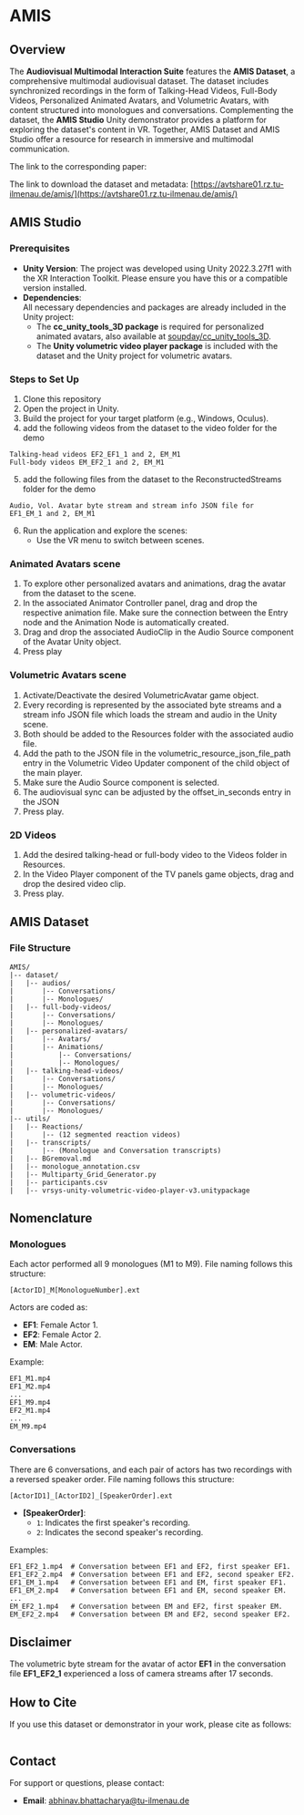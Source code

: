 # AMIS

## Overview
The **Audiovisual Multimodal Interaction Suite** features the **AMIS Dataset**, a comprehensive multimodal audiovisual dataset. The dataset includes synchronized recordings in the form of Talking-Head Videos, Full-Body Videos, Personalized Animated Avatars, and Volumetric Avatars, with content structured into monologues and conversations. Complementing the dataset, the **AMIS Studio** Unity demonstrator provides a platform for exploring the dataset's content in VR. Together, AMIS Dataset and AMIS Studio offer a resource for research in immersive and multimodal communication.


The link to the corresponding paper:

The link to download the dataset and metadata: [https://avtshare01.rz.tu-ilmenau.de/amis/](https://avtshare01.rz.tu-ilmenau.de/amis/)

	
## AMIS Studio

### Prerequisites
- **Unity Version**: The project was developed using Unity 2022.3.27f1 with the XR Interaction Toolkit. Please ensure you have this or a compatible version installed.
- **Dependencies**:  
  All necessary dependencies and packages are already included in the Unity project:
  - The **cc_unity_tools_3D package** is required for personalized animated avatars, also available at [soupday/cc_unity_tools_3D](https://github.com/soupday/cc_unity_tools_3D.git).
  - The **Unity volumetric video player package** is included with the dataset and the Unity project for volumetric avatars.

### Steps to Set Up
1. Clone this repository
2. Open the project in Unity.
3. Build the project for your target platform (e.g., Windows, Oculus).
4. add the following videos from the dataset to the video folder for the demo
```
Talking-head videos EF2_EF1_1 and 2, EM_M1
Full-body videos EM_EF2_1 and 2, EM_M1
```
5. add the following files from the dataset to the ReconstructedStreams folder for the demo
```
Audio, Vol. Avatar byte stream and stream info JSON file for
EF1_EM_1 and 2, EM_M1
```
6. Run the application and explore the scenes:
   - Use the VR menu to switch between scenes.

### Animated Avatars scene
1. To explore other personalized avatars and animations, drag the avatar from the dataset to the scene.
2. In the associated Animator Controller panel, drag and drop the respective animation file. Make sure the connection between the Entry node and the Animation Node is automatically created.
3. Drag and drop the associated AudioClip in the Audio Source component of the Avatar Unity object.
4. Press play

### Volumetric Avatars scene
1. Activate/Deactivate the desired VolumetricAvatar game object.
2. Every recording is represented by the associated byte streams and a stream info JSON file which loads the stream and audio in the Unity scene.
3. Both should be added to the Resources folder with the associated audio file.
4. Add the path to the JSON file in the volumetric_resource_json_file_path entry in the Volumetric Video Updater component of the child object of the main player.
5. Make sure the Audio Source component is selected.
6. The audiovisual sync can be adjusted by the offset_in_seconds entry in the JSON
6. Press play.

### 2D Videos
1. Add the desired talking-head or full-body video to the Videos folder in Resources.
2. In the Video Player component of the TV panels game objects, drag and drop the desired video clip.
3. Press play.


## AMIS Dataset
### File Structure
```
AMIS/
|-- dataset/
|   |-- audios/
|       |-- Conversations/
|       |-- Monologues/
|   |-- full-body-videos/
|       |-- Conversations/
|       |-- Monologues/
|   |-- personalized-avatars/
|       |-- Avatars/
|       |-- Animations/
|           |-- Conversations/
|           |-- Monologues/
|   |-- talking-head-videos/
|       |-- Conversations/
|       |-- Monologues/
|   |-- volumetric-videos/
|       |-- Conversations/
|       |-- Monologues/
|-- utils/
|   |-- Reactions/
|       |-- (12 segmented reaction videos)
|   |-- transcripts/
|       |-- (Monologue and Conversation transcripts)
|   |-- BGremoval.md
|   |-- monologue_annotation.csv
|   |-- Multiparty_Grid_Generator.py
|   |-- participants.csv
|   |-- vrsys-unity-volumetric-video-player-v3.unitypackage

```
## Nomenclature

### Monologues
Each actor performed all 9 monologues (M1 to M9). File naming follows this structure:
```
[ActorID]_M[MonologueNumber].ext
```
Actors are coded as:
- **EF1**: Female Actor 1.
- **EF2**: Female Actor 2.
- **EM**: Male Actor.

Example:
```
EF1_M1.mp4
EF1_M2.mp4
...
EF1_M9.mp4
EF2_M1.mp4
...
EM_M9.mp4
```

### Conversations
There are 6 conversations, and each pair of actors has two recordings with a reversed speaker order. File naming follows this structure:
```
[ActorID1]_[ActorID2]_[SpeakerOrder].ext
```
- **[SpeakerOrder]**: 
  - `1`: Indicates the first speaker's recording.
  - `2`: Indicates the second speaker's recording.

Examples:
```
EF1_EF2_1.mp4  # Conversation between EF1 and EF2, first speaker EF1.
EF1_EF2_2.mp4  # Conversation between EF1 and EF2, second speaker EF2.
EF1_EM_1.mp4   # Conversation between EF1 and EM, first speaker EF1.
EF1_EM_2.mp4   # Conversation between EF1 and EM, second speaker EM.
...
EM_EF2_1.mp4   # Conversation between EM and EF2, first speaker EM.
EM_EF2_2.mp4   # Conversation between EM and EF2, second speaker EF2.
```

## Disclaimer

The volumetric byte stream for the avatar of actor **EF1** in the conversation file **EF1_EF2_1** experienced a loss of camera streams after 17 seconds.



## How to Cite
If you use this dataset or demonstrator in your work, please cite as follows:
```bibtex

```

## Contact
For support or questions, please contact:
- **Email**: abhinav.bhattacharya@tu-ilmenau.de

